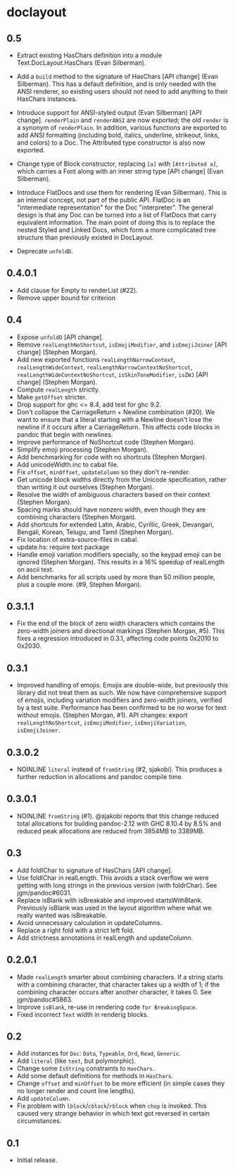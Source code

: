 # doclayout

## 0.5

  * Extract existing HasChars definition into a module
    Text.DocLayout.HasChars (Evan Silberman).

  * Add a `build` method to the signature of HasChars [API change]
    (Evan Silberman). This has a default definition, and is only needed with
    the ANSI renderer, so existing users should not need to add anything to
    their HasChars instances.

  * Introduce support for ANSI-styled output (Evan Silberman) [API change].
    `renderPlain` and `renderANSI` are now exported; the old `render`
    is a synonym of `renderPlain`.  In addition, various functions are
    exported to add ANSI formatting (including bold, italics,
    underline, strikeout, links, and colors) to a Doc. The Attributed
    type constructor is also now exported.

  * Change type of Block constructor, replacing `[a]` with `[Attributed a]`,
    which carries a Font along with an inner string type [API change]
    (Evan Silberman).

  * Introduce FlatDocs and use them for rendering (Evan Silberman).
    This is an internal concept, not part of the public API.
    FlatDoc is an "intermediate representation" for the Doc "interpreter".
    The general design is that any Doc can be turned into a list of FlatDocs
    that carry equivalent information. The main point of doing this
    is to replace the nested Styled and Linked Docs, which form a more
    complicated tree structure than previously existed in DocLayout.

  * Deprecate `unfoldD`.

## 0.4.0.1

  * Add clause for Empty to renderList (#22).
  * Remove upper bound for criterion

## 0.4

  * Expose `unfoldD` [API change].
  * Remove `realLengthNoShortcut`, `isEmojiModifier`, and
    `isEmojiJoiner` [API change] (Stephen Morgan).
  * Add new exported functions `realLengthNarrowContext`,
    `realLengthWideContext`, `realLengthNarrowContextNoShortcut`,
    `realLengthWideContextNoShortcut`, `isSkinToneModifier`, `isZWJ`
    [API change] (Stephen Morgan).
  * Compute `realLength` strictly.
  * Make `getOffset` stricter.
  * Drop support for ghc <= 8.4, add test for ghc 9.2.
  * Don't collapse the CarriageReturn + Newline combination (#20).
    We want to ensure that a literal starting with a Newline
    doesn't lose the newline if it occurs after a CarriageReturn.
    This affects code blocks in pandoc that begin with newlines.
  * Improve performance of NoShortcut code (Stephen Morgan).
  * Simplify emoji processing (Stephen Morgan).
  * Add benchmarking for code with no shortcuts (Stephen Morgan).
  * Add unicodeWidth.inc to cabal file.
  * Fix `offset`, `minOffset`, `updateColumn` so they don't re-render.
  * Get unicode block widths directly from the Unicode specification, rather
    than writing it out ourselves (Stephen Morgan).
  * Resolve the width of ambiguous characters based on their context
    (Stephen Morgan).
  * Spacing marks should have nonzero width, even though they are combining
    characters (Stephen Morgan).
  * Add shortcuts for extended Latin, Arabic, Cyrillic, Greek,
    Devangari, Bengali, Korean, Telugu, and Tamil (Stephen Morgan).
  * Fix location of extra-source-files in cabal.
  * update.hs: require text package
  * Handle emoji variation modifiers specially, so the keypad emoji can be
    ignored (Stephen Morgan).  This results in a 16% speedup of realLength
    on ascii text.
  * Add benchmarks for all scripts used by more than 50 million people, plus
    a couple more. (#9, Stephen Morgan).

## 0.3.1.1

  * Fix the end of the block of zero width characters which contains
    the zero-width joiners and directional markings (Stephen Morgan, #5).
    This fixes a regression introduced in 0.3.1, affecting code
    points 0x2010 to 0x2030.

## 0.3.1

  * Improved handling of emojis.  Emojis are double-wide, but
    previously this library did not treat them as such.  We now
    have comprehensive support of emojis, including variation
    modifiers and zero-width joiners, verified by a test suite.
    Performance has been confirmed to be no worse for text without emojis.
    (Stephen Morgan, #1).  API changes: export `realLengthNoShortcut`,
    `isEmojiModifier`, `isEmojiVariation`, `isEmojiJoiner`.

## 0.3.0.2

 * NOINLINE `literal` instead of `fromString` (#2, sjakobi).
   This produces a further reduction in allocations and
   pandoc compile time.

## 0.3.0.1

 * NOINLINE `fromString` (#1).
   @sjakobi reports that this change reduced total allocations
   for building pandoc-2.12 with GHC 8.10.4 by 8.5% and reduced
   peak allocations are reduced from 3854MB to 3389MB.

## 0.3

  * Add foldlChar to signature of HasChars [API change].
  * Use foldlChar in realLength. This avoids a stack overflow
    we were getting with long strings in the previous version
    (with foldrChar).  See jgm/pandoc#6031.
  * Replace isBlank with isBreakable and improved startsWithBlank.
    Previously isBlank was used in the layout algorithm where
    what we really wanted was isBreakable.
  * Avoid unnecessary calculation in updateColumns.
  * Replace a right fold with a strict left fold.
  * Add strictness annotations in realLength and updateColumn.

## 0.2.0.1

  * Made `realLength` smarter about combining characters.
    If a string starts with a combining character, that character
    takes up a width of 1; if the combining character occurs after
    another character, it takes 0.  See jgm/pandoc#5863.
  * Improve `isBlank`, re-use in rendering code `for BreakingSpace`.
  * Fixed incorrect `Text` width in renderig blocks.

## 0.2

  * Add instances for `Doc`: `Data`, `Typeable`, `Ord`, `Read`, `Generic`.
  * Add `literal` (like `text`, but polymorphic).
  * Change some `IsString` constraints to `HasChars`.
  * Add some default definitions for methods in `HasChars`.
  * Change `offset` and `minOffset` to be more efficient (in
    simple cases they no longer render and count line lengths).
  * Add `updateColumn`.
  * Fix problem with `lblock`/`cblock`/`rblock` when `chop` is
    invoked. This caused very strange behavior in which text
    got reversed in certain circumstances.

## 0.1

  * Initial release.
